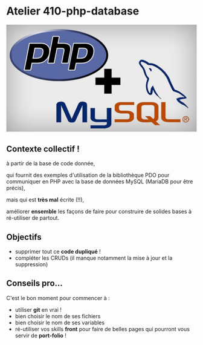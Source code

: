 # Atelier 410-php-database

![illustration](./readme-img.jpg)

## Contexte collectif !

à partir de la base de code donnée,

qui fournit des exemples d'utilisation de la bibliothèque PDO pour communiquer en PHP avec la base de données MySQL (MariaDB pour être précis),

mais qui est **très mal** écrite (!!),

améliorer **ensemble** les façons de faire pour construire de solides bases à ré-utiliser de partout.

## Objectifs

- supprimer tout ce **code dupliqué** !
- compléter les CRUDs (il manque notamment la mise à jour et la suppression)

## Conseils pro...

C'est le bon moment pour commencer à :
- utiliser **git** en vrai !
- bien choisir le nom de ses fichiers
- bien choisir le nom de ses variables
- ré-utiliser vos skills **front** pour faire de belles pages qui pourront vous servir de **port-folio** !


